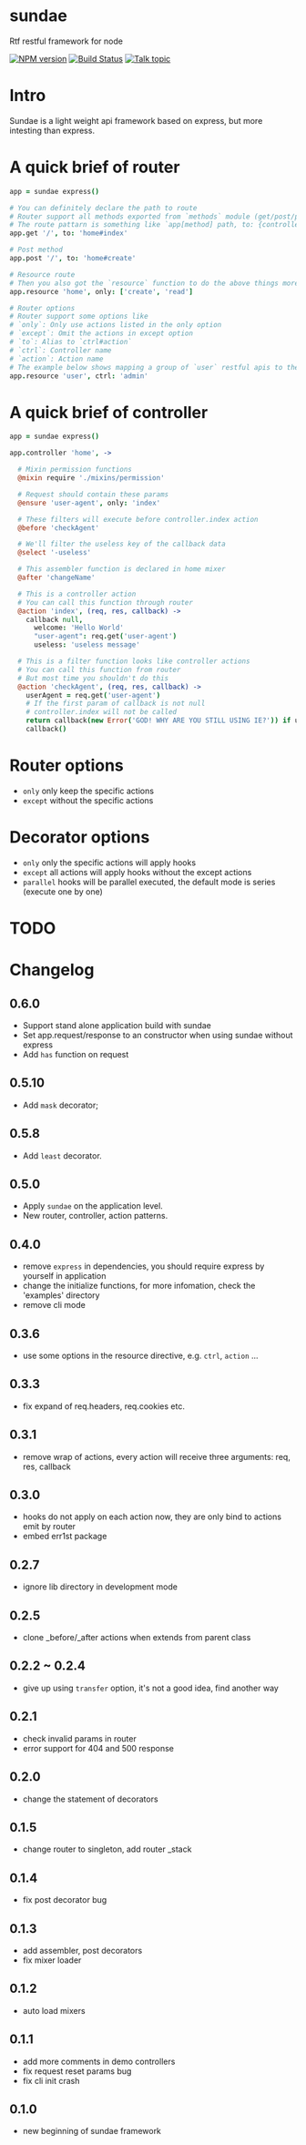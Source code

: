 sundae
======

Rtf restful framework for node

[![NPM version][npm-image]][npm-url]
[![Build Status][travis-image]][travis-url]
[![Talk topic][talk-image]][talk-url]

# Intro

Sundae is a light weight api framework based on express, but more intesting than express.

# A quick brief of router

```coffeescript
app = sundae express()

# You can definitely declare the path to route
# Router support all methods exported from `methods` module (get/post/put/delete/options/etc...)
# The route pattarn is something like `app[method] path, to: {controller}#{action}`
app.get '/', to: 'home#index'

# Post method
app.post '/', to: 'home#create'

# Resource route
# Then you also got the `resource` function to do the above things more restfully
app.resource 'home', only: ['create', 'read']

# Router options
# Router support some options like
# `only`: Only use actions listed in the only option
# `except`: Omit the actions in except option
# `to`: Alias to `ctrl#action`
# `ctrl`: Controller name
# `action`: Action name
# The example below shows mapping a group of `user` restful apis to the admin controller
app.resource 'user', ctrl: 'admin'
```

# A quick brief of controller

```coffeescript
app = sundae express()

app.controller 'home', ->

  # Mixin permission functions
  @mixin require './mixins/permission'

  # Request should contain these params
  @ensure 'user-agent', only: 'index'

  # These filters will execute before controller.index action
  @before 'checkAgent'

  # We'll filter the useless key of the callback data
  @select '-useless'

  # This assembler function is declared in home mixer
  @after 'changeName'

  # This is a controller action
  # You can call this function through router
  @action 'index', (req, res, callback) ->
    callback null,
      welcome: 'Hello World'
      "user-agent": req.get('user-agent')
      useless: 'useless message'

  # This is a filter function looks like controller actions
  # You can call this function from router
  # But most time you shouldn't do this
  @action 'checkAgent', (req, res, callback) ->
    userAgent = req.get('user-agent')
    # If the first param of callback is not null
    # controller.index will not be called
    return callback(new Error('GOD! WHY ARE YOU STILL USING IE?')) if userAgent.match /MSIE/
    callback()
```

# Router options

- `only` only keep the specific actions
- `except` without the specific actions

# Decorator options

- `only` only the specific actions will apply hooks
- `except` all actions will apply hooks without the except actions
- `parallel` hooks will be parallel executed, the default mode is series (execute one by one)

# TODO

# Changelog

## 0.6.0
- Support stand alone application build with sundae
- Set app.request/response to an constructor when using sundae without express
- Add `has` function on request

## 0.5.10
- Add `mask` decorator;

## 0.5.8
- Add `least` decorator.

## 0.5.0
- Apply `sundae` on the application level.
- New router, controller, action patterns.

## 0.4.0
- remove `express` in dependencies, you should require express by yourself in application
- change the initialize functions, for more infomation, check the 'examples' directory
- remove cli mode

## 0.3.6
- use some options in the resource directive, e.g. `ctrl`, `action` ...

## 0.3.3
- fix expand of req.headers, req.cookies etc.

## 0.3.1
- remove wrap of actions, every action will receive three arguments: req, res, callback

## 0.3.0
- hooks do not apply on each action now, they are only bind to actions emit by router
- embed err1st package

## 0.2.7

- ignore lib directory in development mode

## 0.2.5

- clone _before/_after actions when extends from parent class

## 0.2.2 ~ 0.2.4

- give up using `transfer` option, it's not a good idea, find another way

## 0.2.1

- check invalid params in router
- error support for 404 and 500 response

## 0.2.0

- change the statement of decorators

## 0.1.5

- change router to singleton, add router _stack

## 0.1.4

- fix post decorator bug

## 0.1.3

- add assembler, post decorators
- fix mixer loader

## 0.1.2

- auto load mixers

## 0.1.1

- add more comments in demo controllers
- fix request reset params bug
- fix cli init crash

## 0.1.0
- new beginning of sundae framework

[npm-url]: https://npmjs.org/package/sundae
[npm-image]: http://img.shields.io/npm/v/sundae.svg

[travis-url]: https://travis-ci.org/sailxjx/sundae
[travis-image]: http://img.shields.io/travis/sailxjx/sundae.svg

[talk-url]: https://guest.talk.ai/rooms/afc690a03b
[talk-image]: http://img.shields.io/talk/t/afc690a03b.svg
